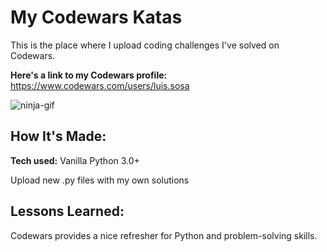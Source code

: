 # My Codewars Katas

This is the place where I upload coding challenges I've solved on Codewars.                                           

**Here's a link to my Codewars profile:** https://www.codewars.com/users/luis.sosa
     
![ninja-gif](https://media.giphy.com/media/3ohhwytHcusSCXXOUg/giphy.gif)
 
## How It's Made:      
               
**Tech used:** Vanilla Python 3.0+    

Upload new .py files with my own solutions

## Lessons Learned:

Codewars provides a nice refresher for Python and problem-solving skills.